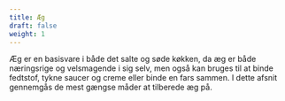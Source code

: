 ```yaml
---
title: Æg
draft: false
weight: 1
---
```

Æg er en basisvare i både det salte og søde køkken, da æg er både
næringsrige og velsmagende i sig selv, men også kan bruges til at binde
fedtstof, tykne saucer og creme eller binde en fars sammen. I dette
afsnit gennemgås de mest gængse måder at tilberede æg på.
